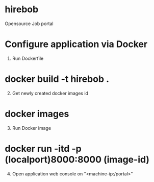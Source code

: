 # hirebob
Opensource Job portal

# Configure application via Docker
1. Run Dockerfile 
# docker build -t hirebob .
2. Get newly created docker images id
# docker images
3. Run Docker image
# docker run -itd -p (localport)8000:8000 (image-id)
4. Open application web console on "<machine-ip:<localport>/portal>"

